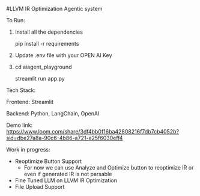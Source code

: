 #LLVM IR Optimization Agentic system

To Run:

1) Install all the dependencies

   pip install -r requirements

3) Update .env file with your OPEN AI Key

4) cd aiagent_playground

    streamlit run app.py

Tech Stack:

Frontend: Streamlit

Backend: Python, LangChain, OpenAI

Demo link: https://www.loom.com/share/3df4bb0f16ba42808216f7db7cb4052b?sid=dbe27a8a-90c6-4b86-a721-e25f6030eff4

Work in progress:
 - Reoptimize Button Support
      - For now we can use Analyze and Optimize button to reoptimize IR or even if generated IR is not parsable
 - Fine Tuned LLM on LLVM IR Optimization
 - File Upload Support
